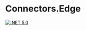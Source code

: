 # Connectors.Edge

[![.NET 5.0](https://github.com/RaaLabs/Connectors.Edge/actions/workflows/dotnet.yml/badge.svg)](https://github.com/RaaLabs/Connectors.Edge/actions/workflows/dotnet.yml)
